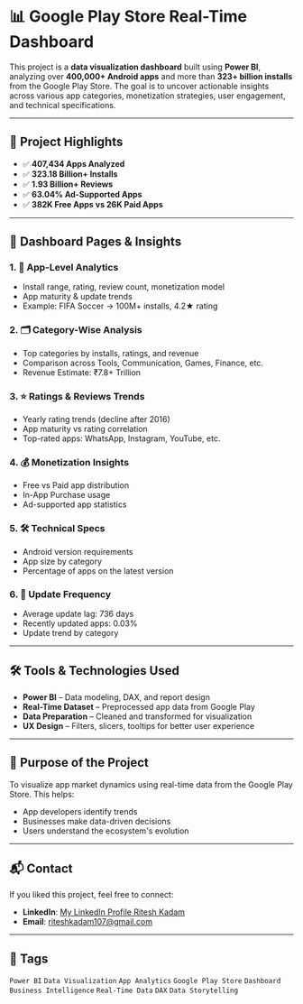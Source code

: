 
# 📊 Google Play Store Real-Time Dashboard

This project is a **data visualization dashboard** built using **Power BI**, analyzing over **400,000+ Android apps** and more than **323+ billion installs** from the Google Play Store. The goal is to uncover actionable insights across various app categories, monetization strategies, user engagement, and technical specifications.

---

## 🚀 Project Highlights

- ✅ **407,434 Apps Analyzed**
- ✅ **323.18 Billion+ Installs**
- ✅ **1.93 Billion+ Reviews**
- ✅ **63.04% Ad-Supported Apps**
- ✅ **382K Free Apps vs 26K Paid Apps**

---

## 📁 Dashboard Pages & Insights

### 1. 📱 App-Level Analytics
- Install range, rating, review count, monetization model
- App maturity & update trends
- Example: FIFA Soccer → 100M+ installs, 4.2★ rating

### 2. 🗂️ Category-Wise Analysis
- Top categories by installs, ratings, and revenue
- Comparison across Tools, Communication, Games, Finance, etc.
- Revenue Estimate: ₹7.8+ Trillion

### 3. ⭐ Ratings & Reviews Trends
- Yearly rating trends (decline after 2016)
- App maturity vs rating correlation
- Top-rated apps: WhatsApp, Instagram, YouTube, etc.

### 4. 💰 Monetization Insights
- Free vs Paid app distribution
- In-App Purchase usage
- Ad-supported app statistics

### 5. 🛠️ Technical Specs
- Android version requirements
- App size by category
- Percentage of apps on the latest version

### 6. 🔁 Update Frequency
- Average update lag: 736 days
- Recently updated apps: 0.03%
- Update trend by category

---

## 🛠️ Tools & Technologies Used

- **Power BI** – Data modeling, DAX, and report design
- **Real-Time Dataset** – Preprocessed app data from Google Play
- **Data Preparation** – Cleaned and transformed for visualization
- **UX Design** – Filters, slicers, tooltips for better user experience

---

## 🎯 Purpose of the Project

To visualize app market dynamics using real-time data from the Google Play Store. This helps:
- App developers identify trends
- Businesses make data-driven decisions
- Users understand the ecosystem's evolution

---


## 📬 Contact

If you liked this project, feel free to connect:

- **LinkedIn**: [My LinkedIn Profile Ritesh Kadam](https://www.linkedin.com/feed/update/urn:li:activity:7356396404635746304/)
- **Email**: riteshkadam107@gmail.com

---

## 🔖 Tags

`Power BI` `Data Visualization` `App Analytics` `Google Play Store` `Dashboard` `Business Intelligence` `Real-Time Data` `DAX` `Data Storytelling`

